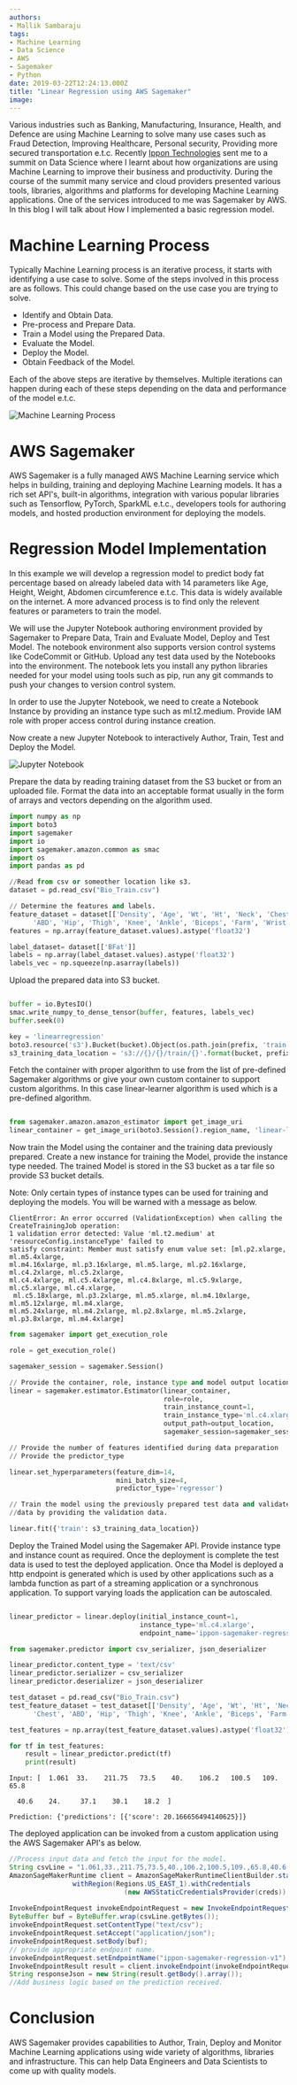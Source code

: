 ```yaml
---
authors:
- Mallik Sambaraju
tags:
- Machine Learning
- Data Science
- AWS
- Sagemaker
- Python
date: 2019-03-22T12:24:13.000Z
title: "Linear Regression using AWS Sagemaker"
image: 
---
```


Various industries such as Banking, Manufacturing, Insurance, Health, and Defence are using Machine Learning to solve many use cases such as Fraud Detection, Improving Healthcare, Personal security, Providing more secured transportation e.t.c. Recently [Ippon Technologies](https://en.ippon.tech) sent me to a summit on Data Science where I learnt about how organizations are using Machine Learning to improve their business and productivity. During the course of the summit many service and cloud providers presented various tools, libraries, algorithms and platforms for developing Machine Learning applications. One of the services introduced to me was Sagemaker by AWS. In this blog I will talk about How I implemented a basic regression model.

# Machine Learning Process
Typically Machine Learning process is an iterative process, it starts with identifying a use case to solve. Some of the steps involved in this process are as follows. This could change based on the use case you are trying to solve.

* Identify and Obtain Data.
* Pre-process and Prepare Data.
* Train a Model using the Prepared Data.
* Evaluate the Model.
* Deploy the Model.
* Obtain Feedback of the Model.

Each of the above steps are iterative by themselves. Multiple iterations can happen during each of these steps depending on the data and performance of the model e.t.c.

![Machine Learning Process](https://raw.githubusercontent.com/msambaraju/blog-usa/master/images/2019/03/Machine_Learning.png)

# AWS Sagemaker
AWS Sagemaker is a fully managed AWS Machine Learning service which helps in building, training and deploying Machine Learning models. It has a rich set API's, built-in algorithms, integration with various popular libraries such as Tensorflow, PyTorch, SparkML e.t.c., developers tools for authoring models, and hosted production environment for deploying the models.

# Regression Model Implementation
In this example we will develop a regression model to predict body fat percentage based on already labeled data with 14 parameters like Age, Height, Weight, Abdomen circumference e.t.c. This data is widely available on the internet. A more advanced process is to find only the relevent features or parameters to train the model.

We will use the Jupyter Notebook authoring environment provided by Sagemaker to Prepare Data, Train and Evaluate Model, Deploy and Test Model. The notebook environment also supports version control systems like CodeCommit or GitHub. Upload any test data used by the Notebooks into the environment. The notebook lets you install any python libraries needed for your model using tools such as pip, run any git commands to push your changes to version control system.

In order to use the Jupyter Notebook, we need to create a Notebook Instance by providing an instance type such as ml.t2.medium. Provide IAM role with proper access control during instance creation.

Now create a new Jupyter Notebook to interactively Author, Train, Test and Deploy the Model.

![Jupyter Notebook](https://raw.githubusercontent.com/msambaraju/blog-usa/master/images/2019/03/Jupiter_Notebook_Env.png)


Prepare the data by reading training dataset from the S3 bucket or from an uploaded file. Format the data into an acceptable format usually in the form of arrays and vectors depending on the algorithm used.

```python
import numpy as np
import boto3
import sagemaker
import io
import sagemaker.amazon.common as smac
import os
import pandas as pd

//Read from csv or someother location like s3.
dataset = pd.read_csv("Bio_Train.csv")

// Determine the features and labels.
feature_dataset = dataset[['Density', 'Age', 'Wt', 'Ht', 'Neck', 'Chest', 
      'ABD', 'Hip', 'Thigh', 'Knee', 'Ankle', 'Biceps', 'Farm', 'Wrist']]
features = np.array(feature_dataset.values).astype('float32')

label_dataset= dataset[['BFat']]
labels = np.array(label_dataset.values).astype('float32')
labels_vec = np.squeeze(np.asarray(labels))

```


Upload the prepared data into S3 bucket.

``` python

buffer = io.BytesIO()
smac.write_numpy_to_dense_tensor(buffer, features, labels_vec)
buffer.seek(0)

key = 'linearregression'
boto3.resource('s3').Bucket(bucket).Object(os.path.join(prefix, 'train', key)).upload_fileobj(buf)
s3_training_data_location = 's3://{}/{}/train/{}'.format(bucket, prefix, key)

```


Fetch the container with proper algorithm to use from the list of pre-defined Sagemaker algorithms or give your own custom container to support custom algorithms. In this case linear-learner algorithm is used which is a pre-defined algorithm.

``` python

from sagemaker.amazon.amazon_estimator import get_image_uri
linear_container = get_image_uri(boto3.Session().region_name, 'linear-learner')

```


Now train the Model using the container and the training data previously prepared. Create a new instance for training the Model, provide the instance type needed. The trained Model is stored in the S3 bucket as a tar file so provide S3 bucket details.

Note: Only certain types of instance types can be used for training and deploying the models. You will be warned with a message as below.
``` text
ClientError: An error occurred (ValidationException) when calling the CreateTrainingJob operation: 
1 validation error detected: Value 'ml.t2.medium' at 'resourceConfig.instanceType' failed to 
satisfy constraint: Member must satisfy enum value set: [ml.p2.xlarge, ml.m5.4xlarge, 
ml.m4.16xlarge, ml.p3.16xlarge, ml.m5.large, ml.p2.16xlarge, ml.c4.2xlarge, ml.c5.2xlarge, 
ml.c4.4xlarge, ml.c5.4xlarge, ml.c4.8xlarge, ml.c5.9xlarge, ml.c5.xlarge, ml.c4.xlarge,
 ml.c5.18xlarge, ml.p3.2xlarge, ml.m5.xlarge, ml.m4.10xlarge, ml.m5.12xlarge, ml.m4.xlarge,
ml.m5.24xlarge, ml.m4.2xlarge, ml.p2.8xlarge, ml.m5.2xlarge, ml.p3.8xlarge, ml.m4.4xlarge]
```

``` python
from sagemaker import get_execution_role

role = get_execution_role()

sagemaker_session = sagemaker.Session()

// Provide the container, role, instance type and model output location
linear = sagemaker.estimator.Estimator(linear_container,
                                       role=role, 
                                       train_instance_count=1, 
                                       train_instance_type='ml.c4.xlarge',
                                       output_path=output_location,
                                       sagemaker_session=sagemaker_session)

// Provide the number of features identified during data preparation
// Provide the predictor_type 

linear.set_hyperparameters(feature_dim=14,
                           mini_batch_size=4,
                           predictor_type='regressor')

// Train the model using the previously prepared test data and validate the 
//data by providing the validation data.

linear.fit({'train': s3_training_data_location})

```


Deploy the Trained Model using the Sagemaker API. Provide instance type and instance count as required. Once the deployment is complete the test data is used to test the deployed application. Once tha Model is deployed a http endpoint is generated which is used by other applications such as a lambda function as part of a streaming application or a synchronous application. To support varying  loads the application can be autoscaled.

``` python

linear_predictor = linear.deploy(initial_instance_count=1,
                                 instance_type='ml.c4.xlarge',
                                 endpoint_name='ippon-sagemaker-regression-v1')

from sagemaker.predictor import csv_serializer, json_deserializer

linear_predictor.content_type = 'text/csv'
linear_predictor.serializer = csv_serializer
linear_predictor.deserializer = json_deserializer

test_dataset = pd.read_csv("Bio_Train.csv")
test_feature_dataset = test_dataset[['Density', 'Age', 'Wt', 'Ht', 'Neck', 
      'Chest', 'ABD', 'Hip', 'Thigh', 'Knee', 'Ankle', 'Biceps', 'Farm', 'Wrist']]

test_features = np.array(test_feature_dataset.values).astype('float32')

for tf in test_features:
    result = linear_predictor.predict(tf)
    print(result)

```

``` text
Input: [  1.061  33.    211.75   73.5    40.    106.2   100.5   109.     65.8

  40.6    24.     37.1    30.1    18.2  ]

Prediction: {'predictions': [{'score': 20.166656494140625}]}
```

The deployed application can be invoked from a custom application using the AWS Sagemaker API's as below.

``` java
//Process input data and fetch the input for the model.
String csvLine = "1.061,33.,211.75,73.5,40.,106.2,100.5,109.,65.8,40.6,24.,37.1,30.1,18.2";
AmazonSageMakerRuntime client = AmazonSageMakerRuntimeClientBuilder.standard().
				withRegion(Regions.US_EAST_1).withCredentials
                             (new AWSStaticCredentialsProvider(creds)).build();
		
InvokeEndpointRequest invokeEndpointRequest = new InvokeEndpointRequest();
ByteBuffer buf = ByteBuffer.wrap(csvLine.getBytes());
invokeEndpointRequest.setContentType("text/csv");
invokeEndpointRequest.setAccept("application/json");
invokeEndpointRequest.setBody(buf);
// provide appropriate endpoint name.
invokeEndpointRequest.setEndpointName("ippon-sagemaker-regression-v1");		
InvokeEndpointResult result = client.invokeEndpoint(invokeEndpointRequest);
String responseJson = new String(result.getBody().array());
//Add business logic based on the prediction received.
```

# Conclusion
AWS Sagemaker provides capabilities to Author, Train, Deploy and Monitor Machine Learning applications using wide variety of algorithms, libraries and infrastructure. This can help Data Engineers and Data Scientists to come up with quality models.






